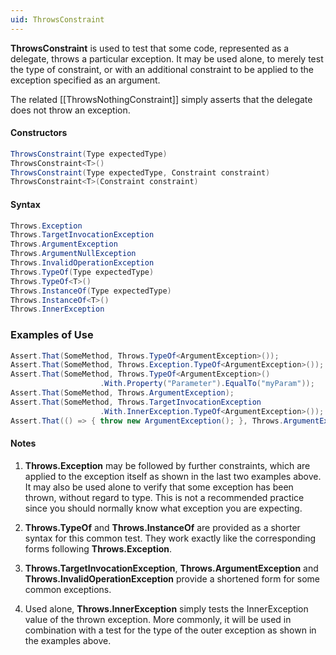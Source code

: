 ```yaml
---
uid: ThrowsConstraint
---
```


**ThrowsConstraint** is used to test that some code, represented as a delegate,
throws a particular exception. It may be used alone, to merely test the type
of constraint, or with an additional constraint to be applied to the exception
specified as an argument.

The related [[ThrowsNothingConstraint]] simply asserts that the delegate
does not throw an exception.

#### Constructors

```csharp
ThrowsConstraint(Type expectedType)
ThrowsConstraint<T>()
ThrowsConstraint(Type expectedType, Constraint constraint)
ThrowsConstraint<T>(Constraint constraint)
```

#### Syntax

```csharp
Throws.Exception
Throws.TargetInvocationException
Throws.ArgumentException
Throws.ArgumentNullException
Throws.InvalidOperationException
Throws.TypeOf(Type expectedType)
Throws.TypeOf<T>()
Throws.InstanceOf(Type expectedType)
Throws.InstanceOf<T>()
Throws.InnerException
```


### Examples of Use

```csharp
Assert.That(SomeMethod, Throws.TypeOf<ArgumentException>());
Assert.That(SomeMethod, Throws.Exception.TypeOf<ArgumentException>());
Assert.That(SomeMethod, Throws.TypeOf<ArgumentException>()
                    .With.Property("Parameter").EqualTo("myParam"));
Assert.That(SomeMethod, Throws.ArgumentException);
Assert.That(SomeMethod, Throws.TargetInvocationException
                    .With.InnerException.TypeOf<ArgumentException>());
Assert.That(() => { throw new ArgumentException(); }, Throws.ArgumentException);
```

#### Notes

 1. **Throws.Exception** may be followed by further constraints,
    which are applied to the exception itself as shown in the last two
    examples above. It may also be used alone to verify that some
    exception has been thrown, without regard to type. This is
    not a recommended practice since you should normally know
    what exception you are expecting.

 2. **Throws.TypeOf** and **Throws.InstanceOf** are provided
    as a shorter syntax for this common test. They work exactly like
    the corresponding forms following **Throws.Exception**.

 3. **Throws.TargetInvocationException**, **Throws.ArgumentException**
    and **Throws.InvalidOperationException** provide a shortened form
    for some common exceptions.

 4. Used alone, **Throws.InnerException** simply tests the InnerException
    value of the thrown exception. More commonly, it will be used in
    combination with a test for the type of the outer exception as shown
    in the examples above.
